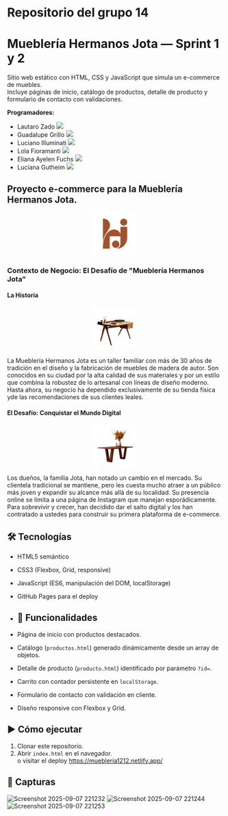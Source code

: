 <h1>Repositorio del grupo 14</h1>

# Mueblería Hermanos Jota — Sprint 1 y 2 

Sitio web estático con HTML, CSS y JavaScript que simula un e-commerce de muebles.  
Incluye páginas de inicio, catálogo de productos, detalle de producto y formulario de contacto con validaciones.

<div><b>Programadores: </b>
    <ul>
    <li> <span>Lautaro Zado <a href="https://github.com/lautarozado"><img src="https://img.shields.io/badge/github-%23121011.svg?style=for-the-badge&logo=github&logoColor=white"></a></li> 
    <li>Guadalupe Grillo <a href="https://github.com/ggrillo729-art"><img src="https://img.shields.io/badge/github-%23121011.svg?style=for-the-badge&logo=github&logoColor=white"></a></li> 
    <li>Luciano Illuminati <a href="https://github.com/Luci-fer666"><img src="https://img.shields.io/badge/github-%23121011.svg?style=for-the-badge&logo=github&logoColor=white"></a></li> 
    <li>Lola Fioramanti <a href="https://github.com/lolafioramanti"><img src="https://img.shields.io/badge/github-%23121011.svg?style=for-the-badge&logo=github&logoColor=white"></a></li> 
    <li>Eliana Ayelen Fuchs <a href="https://github.com/ElianaAFuchs"><img src="https://img.shields.io/badge/github-%23121011.svg?style=for-the-badge&logo=github&logoColor=white"></a></li> 
    <li>Luciana Gutheim <a href="https://github.com/lucianagutheim-sudo"><img src="https://img.shields.io/badge/github-%23121011.svg?style=for-the-badge&logo=github&logoColor=white"></a></li>
    </ul></div>

<h2>Proyecto e-commerce para la Mueblería Hermanos Jota.</h2>
<p align="center">
  <img src="assets/img/logo.svg" height="100">
</p>
<h3> Contexto de Negocio: El Desafío de "Mueblería Hermanos Jota"
     <h4>La Historia</h4>
<p align="center">
    <img src="assets/img/Escritorio Costa.png" height="100">
</p>    
<p>La Mueblería Hermanos Jota es un taller familiar con más de 30 años de tradición en el diseño y la
fabricación de muebles de madera de autor. Son conocidos en su ciudad por la alta calidad
de sus materiales y por un estilo que combina la robustez de lo artesanal con líneas de diseño
moderno. Hasta ahora, su negocio ha dependido exclusivamente de su tienda física yde las recomendaciones 
de sus clientes leales.<p>
    <h4>El Desafío: Conquistar el Mundo Digital</h4>
<p align="center">
    <img src="assets/img/Mesa Comedor Pampa.png" height="100">
</p>   
<p>Los dueños, la familia Jota, han notado un cambio en el mercado. Su clientela tradicional
se mantiene, pero les cuesta mucho atraer a un público más joven y expandir su alcance
más allá de su localidad. Su presencia online se limita a una página de Instagram que manejan
esporádicamente. Para sobrevivir y crecer, han decidido dar el salto digital y los han
contratado a ustedes para construir su primera plataforma de e-commerce.</p>

## 🛠️ Tecnologías
- HTML5 semántico
- CSS3 (Flexbox, Grid, responsive)
- JavaScript (ES6, manipulación del DOM, localStorage)
- GitHub Pages para el deploy

- ## 🚀 Funcionalidades
- Página de inicio con productos destacados.
- Catálogo (`productos.html`) generado dinámicamente desde un array de objetos.
- Detalle de producto (`producto.html`) identificado por parámetro `?id=`.
- Carrito con contador persistente en `localStorage`.
- Formulario de contacto con validación en cliente.
- Diseño responsive con Flexbox y Grid.

## ▶️ Cómo ejecutar
1. Clonar este repositorio.
2. Abrir `index.html` en el navegador.  
   o visitar el deploy https://muebleria1212.netlify.app/
   
## 📸 Capturas


<img width="1332" height="652" alt="Screenshot 2025-09-07 221232" src="https://github.com/user-attachments/assets/52b4d8f6-ade8-458e-91d9-75cc66d740be" />
<img width="1325" height="639" alt="Screenshot 2025-09-07 221244" src="https://github.com/user-attachments/assets/f832d9f5-e894-4a1b-8dd5-3a75fe4e2017" />
<img width="1331" height="644" alt="Screenshot 2025-09-07 221253" src="https://github.com/user-attachments/assets/2ca77cee-0fa4-493f-a938-215e8e1f1f43" />

